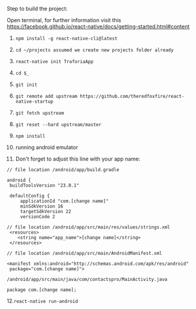 Step to build the project:

Open terminal, for further information visit this https://facebook.github.io/react-native/docs/getting-started.html#content

1. `npm install -g react-native-cli@latest`


2. `cd ~/projects assumed we create new projects folder already`


3. `react-native init TraforiaApp`


4. `cd $_`


5. `git init`


6. `git remote add upstream https://github.com/theredfoxfire/react-native-startup`


7. `git fetch upstream`


8. `git reset --hard upstream/master`


9. `npm install`


10. running android emulator


11. Don't forget to adjust this line with your app name:


```
// file location /android/app/build.gradle

android {
 buildToolsVersion "23.0.1"

 defaultConfig {
     applicationId "com.[change name]"
     minSdkVersion 16
     targetSdkVersion 22
     versionCode 2
```

```
// file location /android/app/src/main/res/values/strings.xml
 <resources>
    <string name="app_name">[change name]</string>
 </resources>

```

```
// file location /android/app/src/main/AndroidManifest.xml

<manifest xmlns:android="http://schemas.android.com/apk/res/android"
 package="com.[change name]">

/android/app/src/main/java/com/contactspro/MainActivity.java

package com.[change name];
```

12.`react-native run-android`
